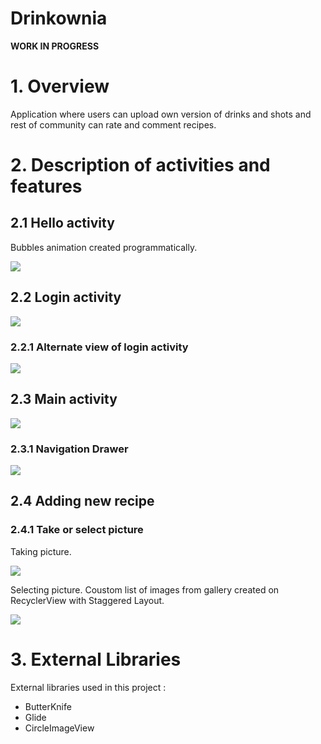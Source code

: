 # Drinkownia

**WORK IN PROGRESS**


# 1. Overview
Application where users can upload own version of drinks and shots and rest of community can rate and comment recipes.


# 2. Description of activities and features

## 2.1 Hello activity
  Bubbles animation created programmatically.
  
  
   ![](https://raw.githubusercontent.com/MarcinGrzeszczak-Applications/Drinkownia/master/screenshots/Hello_Activity.gif)
   
   

## 2.2 Login activity


   ![](https://raw.githubusercontent.com/MarcinGrzeszczak-Applications/Drinkownia/master/screenshots/Login.gif)
   
 
   ### 2.2.1 Alternate view of login activity
   
   ![](https://raw.githubusercontent.com/MarcinGrzeszczak-Applications/Drinkownia/master/screenshots/alternate_Layout_Login.gif)

   
   

## 2.3 Main activity

![](https://raw.githubusercontent.com/MarcinGrzeszczak-Applications/Drinkownia/master/screenshots/main_Activity.gif)

   
   
   
  ###  2.3.1 Navigation Drawer
  
  
  ![](https://raw.githubusercontent.com/MarcinGrzeszczak-Applications/Drinkownia/master/screenshots/nav_Drawer.gif)

  

## 2.4 Adding new recipe


  ### 2.4.1 Take or select picture
  
  Taking picture.
  
  ![](https://raw.githubusercontent.com/MarcinGrzeszczak-Applications/Drinkownia/master/screenshots/take_Photo.png)

  
  
  Selecting picture.
  Coustom list of images from gallery created on RecyclerView with Staggered Layout.
  
  ![](https://raw.githubusercontent.com/MarcinGrzeszczak-Applications/Drinkownia/master/screenshots/select_Photo.png)

   
# 3. External Libraries
  External libraries used in this project :
  * ButterKnife
  * Glide
  * CircleImageView
  
